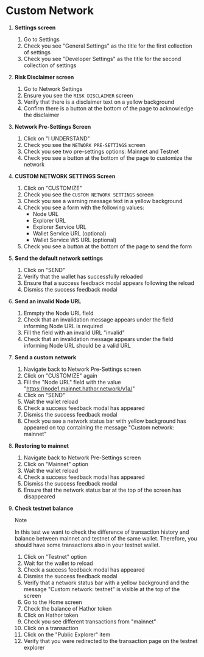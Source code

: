 # Custom Network

1. **Settings screen**
    1. Go to Settings
    1. Check you see "General Settings" as the title for the first collection of settings
    1. Check you see "Developer Settings" as the title for the second collection of settings

1. **Risk Disclaimer screen**
    1. Go to Network Settings
    1. Ensure you see the `RISK DISCLAIMER` screen
    1. Verify that there is a disclaimer text on a yellow background
    1. Confirm there is a button at the bottom of the page to acknowledge the disclaimer

1. **Network Pre-Settings Screen**
    1. Click on "I UNDERSTAND"
    1. Check you see the `NETWORK PRE-SETTINGS` screen
    1. Check you see two pre-settings options: Mainnet and Testnet
    1. Check you see a button at the bottom of the page to customize the network

1. **CUSTOM NETWORK SETTINGS Screen**
    1. Click on "CUSTOMIZE"
    1. Check you see the `CUSTOM NETWORK SETTINGS` screen
    1. Check you see a warning message text in a yellow background
    1. Check you see a form with the following values:
        - Node URL
        - Explorer URL
        - Explorer Service URL
        - Wallet Service URL (optional)
        - Wallet Service WS URL (optional)
    1. Check you see a button at the bottom of the page to send the form

1. **Send the default network settings**
    1. Click on "SEND"
    1. Verify that the wallet has successfully reloaded
    1. Ensure that a success feedback modal appears following the reload
    1. Dismiss the success feedback modal

1. **Send an invalid Node URL**
    1. Emmpty the Node URL field
    1. Check that an invalidation message appears under the field informing Node URL is required
    1. Fill the field with an invalid URL "invalid"
    1. Check that an invalidation message appears under the field informing Node URL should be a valid URL

1. **Send a custom network**
    1. Navigate back to Network Pre-Settings screen
    1. Click on "CUSTOMIZE" again
    1. Fill the "Node URL" field with the value "https://node1.mainnet.hathor.network/v1a/"
    1. Click on "SEND"
    1. Wait the wallet reload
    1. Check a success feedback modal has appeared
    1. Dismiss the success feedback modal
    1. Check you see a network status bar with yellow background has appeared on top containing the message "Custom network: mainnet"

1. **Restoring to mainnet**
    1. Navigate back to Network Pre-Settings screen
    1. Click on "Mainnet" option
    1. Wait the wallet reload
    1. Check a success feedback modal has appeared
    1. Dismiss the success feedback modal
    1. Ensure that the network status bar at the top of the screen has disappeared

1. **Check testnet balance**
    >[!NOTE]
    >In this test we want to check the difference of transaction history and balance between mainnet and testnet of the same wallet. Therefore, you should have some transactions also in your testnet wallet.

    1. Click on "Testnet" option
    1. Wait for the wallet to reload
    1. Check a success feedback modal has appeared
    1. Dismiss the success feedback modal
    1. Verify that a network status bar with a yellow background and the message "Custom network: testnet" is visible at the top of the screen
    1. Go to the Home screen
    1. Check the balance of Hathor token
    1. Click on Hathor token
    1. Check you see different transactions from "mainnet"
    1. Click on a transaction
    1. Click on the "Public Explorer" item
    1. Verify that you were redirected to the transaction page on the testnet explorer




